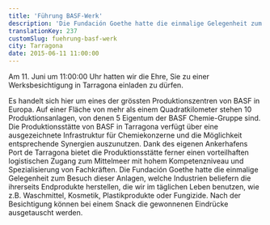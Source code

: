 ```yaml
---
title: 'Führung BASF-Werk'
description: 'Die Fundación Goethe hatte die einmalige Gelegenheit zum Besuch dieser Anlagen, welche Industrien beliefern die ihrerseits Endprodukte herstellen, die wir im täglichen Leben benutzen, wie z.B. Waschmittel, Kosmetik, Plastikprodukte oder Fungizide. Nach der Besichtigung können bei einem Snack die gewonnenen Eindrücke ausgetauscht werden.'
translationKey: 237
customSlug: fuehrung-basf-werk
city: Tarragona
date: 2015-06-11 11:00:00
---
```


Am 11. Juni um 11:00:00 Uhr hatten wir die Ehre, Sie zu einer Werksbesichtigung in Tarragona einladen zu dürfen.

Es handelt sich hier um eines der grössten Produktionszentren von BASF in Europa. Auf einer Fläche von mehr als einem Quadratkilometer stehen 10 Produktionsanlagen, von denen 5 Eigentum der BASF Chemie-Gruppe sind. Die Produktionsstätte von BASF in Tarragona verfügt über eine ausgezeichnete Infrastruktur für Chemiekonzerne und die Möglichkeit entsprechende Synergien auszunutzen. Dank des eigenen Ankerhafens Port de Tarragona bietet die Produktionsstätte ferner einen vorteilhaften logistischen Zugang zum Mittelmeer mit hohem Kompetenzniveau und Spezialisierung von Fachkräften. Die Fundación Goethe hatte die einmalige Gelegenheit zum Besuch dieser Anlagen, welche Industrien beliefern die ihrerseits Endprodukte herstellen, die wir im täglichen Leben benutzen, wie z.B. Waschmittel, Kosmetik, Plastikprodukte oder Fungizide. Nach der Besichtigung können bei einem Snack die gewonnenen Eindrücke ausgetauscht werden.
